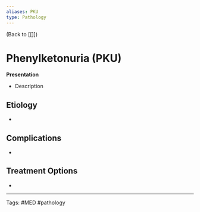 ```yaml
---
aliases: PKU
type: Pathology
---
```


(Back to [[]])

# Phenylketonuria (PKU)

**Presentation**
- Description

## Etiology
- 

## Complications
- 

## Treatment Options
- 

---
Tags: #MED #pathology 